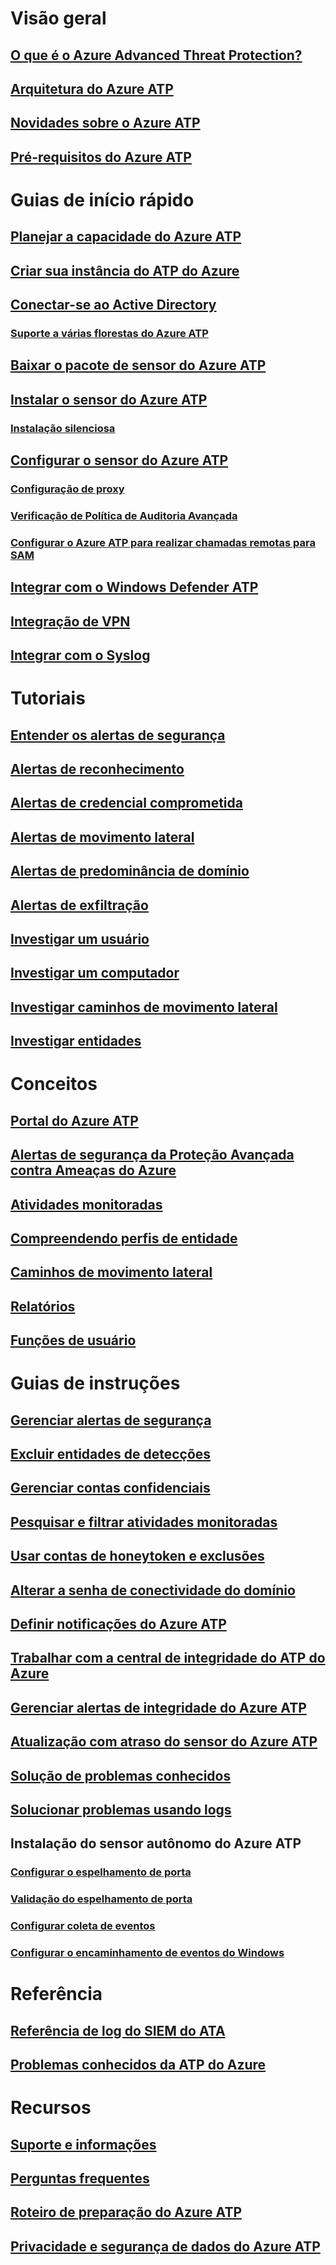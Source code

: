 
# Visão geral
## [O que é o Azure Advanced Threat Protection?](what-is-atp.md)
## [Arquitetura do Azure ATP](atp-architecture.md)
## [Novidades sobre o Azure ATP](atp-whats-new.md)
## [Pré-requisitos do Azure ATP](atp-prerequisites.md)
# Guias de início rápido
## [Planejar a capacidade do Azure ATP](atp-capacity-planning.md)
## [Criar sua instância do ATP do Azure](install-atp-step1.md)
## [Conectar-se ao Active Directory](install-atp-step2.md)
### [Suporte a várias florestas do Azure ATP](atp-multi-forest.md)
## [Baixar o pacote de sensor do Azure ATP](install-atp-step3.md)
## [Instalar o sensor do Azure ATP](install-atp-step4.md)
### [Instalação silenciosa](ATP-silent-installation.md)
## [Configurar o sensor do Azure ATP](install-atp-step5.md)
### [Configuração de proxy](configure-proxy.md)
### [Verificação de Política de Auditoria Avançada](atp-advanced-audit-policy.md)
### [Configurar o Azure ATP para realizar chamadas remotas para SAM](install-atp-step8-samr.md)
## [Integrar com o Windows Defender ATP](integrate-wd-atp.md)
## [Integração de VPN](install-atp-step6-vpn.md)
## [Integrar com o Syslog](setting-syslog.md)
# Tutoriais
## [Entender os alertas de segurança](understanding-security-alerts.md)
## [Alertas de reconhecimento](atp-reconnaissance-alerts.md)
## [Alertas de credencial comprometida](atp-compromised-credentials-alerts.md)
## [Alertas de movimento lateral](atp-lateral-movement-alerts.md)
## [Alertas de predominância de domínio](atp-domain-dominance-alerts.md)
## [Alertas de exfiltração](atp-exfiltration-alerts.md)
## [Investigar um usuário](investigate-a-user.md)
## [Investigar um computador](investigate-a-computer.md)
## [Investigar caminhos de movimento lateral](investigate-lateral-movement-path.md)
## [Investigar entidades](investigate-entity.md)
# Conceitos
## [Portal do Azure ATP](workspace-portal.md)
## [Alertas de segurança da Proteção Avançada contra Ameaças do Azure](suspicious-activity-guide.md)
## [Atividades monitoradas](monitored-activities.md)
## [Compreendendo perfis de entidade](entity-profiles.md)
## [Caminhos de movimento lateral](use-case-lateral-movement-path.md)
## [Relatórios](reports.md)
## [Funções de usuário](atp-role-groups.md)
# Guias de instruções
## [Gerenciar alertas de segurança](working-with-suspicious-activities.md)
## [Excluir entidades de detecções](excluding-entities-from-detections.md)
## [Gerenciar contas confidenciais](sensitive-accounts.md)
## [Pesquisar e filtrar atividades monitoradas](atp-activities-search.md)
## [Usar contas de honeytoken e exclusões](install-atp-step7.md)
## [Alterar a senha de conectividade do domínio](modifying-atp-config-dcpassword.md)
## [Definir notificações do Azure ATP](notifications.md)
## [Trabalhar com a central de integridade do ATP do Azure](atp-health-center.md)
## [Gerenciar alertas de integridade do Azure ATP](monitoring-alerts.md)
## [Atualização com atraso do sensor do Azure ATP](sensor-update.md)
## [Solução de problemas conhecidos](troubleshooting-atp-known-issues.md)
## [Solucionar problemas usando logs](troubleshooting-atp-using-logs.md)
## Instalação do sensor autônomo do Azure ATP
### [Configurar o espelhamento de porta](configure-port-mirroring.md)
### [Validação do espelhamento de porta](validate-port-mirroring.md)
### [Configurar coleta de eventos](configure-event-collection.md)
### [Configurar o encaminhamento de eventos do Windows](configure-event-forwarding.md)
# Referência
## [Referência de log do SIEM do ATA](cef-format-sa.md)
## [Problemas conhecidos da ATP do Azure](known-issues.md)
# Recursos
## [Suporte e informações](atp-support.md)
## [Perguntas frequentes](atp-technical-faq.md)
## [Roteiro de preparação do Azure ATP](atp-resources.md)
## [Privacidade e segurança de dados do Azure ATP](atp-privacy-compliance.md)
